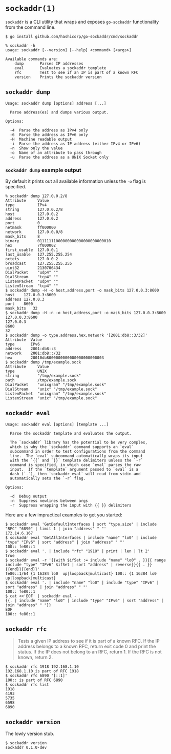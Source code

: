 # `sockaddr(1)`

`sockaddr` is a CLI utility that wraps and exposes `go-sockaddr` functionality
from the command line.

```text
$ go install github.com/hashicorp/go-sockaddr/cmd/sockaddr
```

```text
% sockaddr -h
usage: sockaddr [--version] [--help] <command> [<args>]

Available commands are:
    dump       Parses IP addresses
    eval       Evaluates a sockaddr template
    rfc        Test to see if an IP is part of a known RFC
    version    Prints the sockaddr version
```

## `sockaddr dump`

```text
Usage: sockaddr dump [options] address [...]

  Parse address(es) and dumps various output.

Options:

  -4  Parse the address as IPv4 only
  -6  Parse the address as IPv6 only
  -H  Machine readable output
  -i  Parse the address as IP address (either IPv4 or IPv6)
  -n  Show only the value
  -o  Name of an attribute to pass through
  -u  Parse the address as a UNIX Socket only
```

### `sockaddr dump` example output

By default it prints out all available information unless the `-o` flag is
specified.

```text
% sockaddr dump 127.0.0.2/8
Attribute     Value
type          IPv4
string        127.0.0.2/8
host          127.0.0.2
address       127.0.0.2
port          0
netmask       ff000000
network       127.0.0.0/8
mask_bits     8
binary        01111111000000000000000000000010
hex           7f000002
first_usable  127.0.0.1
last_usable   127.255.255.254
octets        127 0 0 2
broadcast     127.255.255.255
uint32        2130706434
DialPacket    "udp4" ""
DialStream    "tcp4" ""
ListenPacket  "udp4" ""
ListenStream  "tcp4" ""
$ sockaddr dump -H -o host,address,port -o mask_bits 127.0.0.3:8600
host	127.0.0.3:8600
address	127.0.0.3
port	8600
mask_bits	32
$ sockaddr dump -H -n -o host,address,port -o mask_bits 127.0.0.3:8600
127.0.0.3:8600
127.0.0.3
8600
32
$ sockaddr dump -o type,address,hex,network '[2001:db8::3/32]'
Attribute  Value
type       IPv6
address    2001:db8::3
network    2001:db8::/32
hex        20010db8000000000000000000000003
$ sockaddr dump /tmp/example.sock
Attribute     Value
type          UNIX
string        "/tmp/example.sock"
path          /tmp/example.sock
DialPacket    "unixgram" "/tmp/example.sock"
DialStream    "unix" "/tmp/example.sock"
ListenPacket  "unixgram" "/tmp/example.sock"
ListenStream  "unix" "/tmp/example.sock"
```

## `sockaddr eval`

```
Usage: sockaddr eval [options] [template ...]

  Parse the sockaddr template and evaluates the output.

  The `sockaddr` library has the potential to be very complex,
  which is why the `sockaddr` command supports an `eval`
  subcommand in order to test configurations from the command
  line.  The `eval` subcommand automatically wraps its input
  with the `{{` and `}}` template delimiters unless the `-r`
  command is specified, in which case `eval` parses the raw
  input.  If the `template` argument passed to `eval` is a
  dash (`-`), then `sockaddr eval` will read from stdin and
  automatically sets the `-r` flag.

Options:

  -d  Debug output
  -n  Suppress newlines between args
  -r  Suppress wrapping the input with {{ }} delimiters
```

Here are a few impractical examples to get you started:

```text
$ sockaddr eval 'GetDefaultInterfaces | sort "type,size" | include "RFC" "6890" | limit 1 | join "address" " "'
172.14.6.167
$ sockaddr eval 'GetAllInterfaces | include "name" "lo0" | include "type" "IPv6" | sort "address" | join "address" " "'
100:: fe80::1
$ sockaddr eval '. | include "rfc" "1918" | print | len | lt 2'
true
$ sockaddr eval -r '{{with $ifSet := include "name" "lo0" . }}{{ range include "type" "IPv6" $ifSet | sort "address" | reverse}}{{ . }} {{end}}{{end}}'
fe80::1/64 {1 16384 lo0  up|loopback|multicast} 100:: {1 16384 lo0  up|loopback|multicast}
$ sockaddr eval '. | include "name" "lo0" | include "type" "IPv6" | sort "address" | join "address" " "'
100:: fe80::1
$ cat <<'EOF' | sockaddr eval -
{{. | include "name" "lo0" | include "type" "IPv6" | sort "address" | join "address" " "}}
EOF
100:: fe80::1
```

## `sockaddr rfc`

> Tests a given IP address to see if it is part of a known RFC.  If the IP
> address belongs to a known RFC, return exit code 0 and print the status.  If
> the IP does not belong to an RFC, return 1.  If the RFC is not known, return
> 2.

```text
$ sockaddr rfc 1918 192.168.1.10
192.168.1.10 is part of RFC 1918
$ sockaddr rfc 6890 '[::1]'
100:: is part of RFC 6890
$ sockaddr rfc list
1918
4193
5735
6598
6890
```

## `sockaddr version`

The lowly version stub.

```text
$ sockaddr version
sockaddr 0.1.0-dev
```
